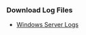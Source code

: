 ### Download Log Files
- [Windows Server Logs](https://raw.githubusercontent.com/Jeum1331/Log-Management-with-Splunk/main/Datasets/windows_server_logs.csv)
